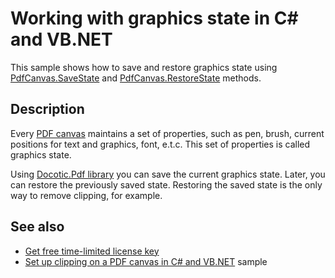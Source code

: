 # Working with graphics state in C# and VB.NET

This sample shows how to save and restore graphics state using [PdfCanvas.SaveState](https://api.docotic.com/pdfcanvas-savestate) and [PdfCanvas.RestoreState](https://api.docotic.com/pdfcanvas-restorestate) methods.

## Description

Every [PDF canvas](https://api.docotic.com/pdfcanvas) maintains a set of properties, such as pen, brush, current positions for text and graphics, font, e.t.c. This set of properties is called graphics state.

Using [Docotic.Pdf library](https://bitmiracle.com/pdf-library/) you can save the current graphics state. Later, you can restore the previously saved state. Restoring the saved state is the only way to remove clipping, for example.

## See also
* [Get free time-limited license key](https://bitmiracle.com/pdf-library/download)
* [Set up clipping on a PDF canvas in C# and VB.NET](/Samples/Graphics/Clipping) sample